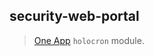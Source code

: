 ## security-web-portal

> [One App](https://github.com/americanexpress/one-app#--) `holocron` module.
